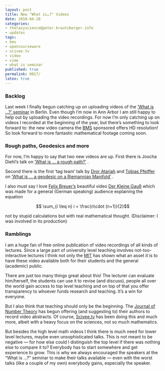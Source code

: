 ```yaml
---
layout: post
title: New "What is…?" Videos
date: 2010-04-28
categories:
- thelazyscience@peter.krautzberger.info
- updates
tags:
- bms
- opencourseware
- scivee.tv
- video
- vime
- what is seminar
published: true
permalink: 0017/
latex: true
---
```


### Backlog

Last week I finally begun catching up on uploading videos of the [‘What is …?’ seminar](http://www.math.fu-berlin.de/w/Math/WhatIsSeminar) in Berlin. Even though I’m now in Ann Arbor I am still happy to help out by uploading the video recordings. For now I’m only catching up on videos I recorded at the beginning of the year, but there’s something to look forward to: the new video camera the [BMS](http://www.math-berlin.de) sponsored offers HD resolution! So look forward to more fantastic mathematical footage coming soon.

### Rough paths, Geodesics and more

For now, I’m happy to say that two new videos are up. First there is Joscha Diehl’s talk on [‘What is … a rough path?’](http://vimeo.com/11097173) .

Second there is the first ‘tag team’ talk by [Dror Atariah](https://twitter.com/drorata) and [Tobias Pfeiffer](http://www.mi.fu-berlin.de/en/math/groups/ag-geom/people/former-members/pfeiffer.html) on [‘What is … a geodesic on a Riemannian Manifold’](http://vimeo.com/11253670) .

I also must say I love [Felix Breuer’s](http://www.felixbreuer.net) beautiful video [Der Kleine Gauß](http://vimeo.com/10014698) which was made for a general (German speaking) audience explaining the equation

$$ \sum_{i \leq n} i = \frac{n\cdot (n+1)}{2}$$

 not by stupid calculations but with real mathematical thought. (Disclaimer: I was involved in its production)

### Ramblings

I am a huge fan of free online publication of video recordings of all kinds of lectures. Since a large part of university level teaching involves not-too-interactive lectures I think not only the [MIT](https://www.youtube.com/user/MIT) has shown what an asset it is to have these video available both for their students and the general (academic) public.

There are just too many things great about this! The lecturer can evaluate him/herself, the students can use it to revise (and discuss), people all over the world gain access to top level teaching and on top of that you offer transparency to whoever funds research and teaching. It’s a win for everyone.

But I also think that teaching should only be the beginning. The [Journal of Number Theory](https://www.youtube.com/user/JournalNumberTheory) has begun offering (and suggesting to) their authors to record video abstracts. Of course, [Scivee.tv](http://www.scivee.tv) has been doing this and much more, albeit with a heavy focus on the sciences, not so much mathematics.

But besides the high level math videos I think there is much need for lower level lectures, maybe even unsophisticated talks. This is not meant to be negative — for how else could I distinguish the top level if there was nothing else to compare it to? Everybody has to start somewhere and get experience to grow. This is why we always encouraged the speakers at the “What is …?” seminar to make their talks available — even with the worst talks (like a couple of my own) everybody gains, especially the speaker.

